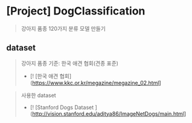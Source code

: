 # [Project] DogClassification 
> 강아지 품종 120가지 분류 모델 만들기

## dataset

> 강아지 품종 기준: 한국 애견 협회(견종 표준)
>
> - [! [한국 애견 협회] (https://www.kkc.or.kr/megazine/megazine_02.html] 

> 사용한 dataset
>
> - [! [Stanford Dogs Dataset ] (http://vision.stanford.edu/aditya86/ImageNetDogs/main.html]